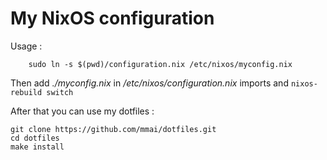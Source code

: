 # My NixOS configuration

Usage :

```
	sudo ln -s $(pwd)/configuration.nix /etc/nixos/myconfig.nix
```

Then add _./myconfig.nix_ in _/etc/nixos/configuration.nix_ imports and `nixos-rebuild switch`

After that you can use my dotfiles :

```
git clone https://github.com/mmai/dotfiles.git
cd dotfiles
make install
```
